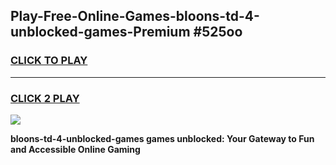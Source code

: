 
## Play-Free-Online-Games-bloons-td-4-unblocked-games-Premium #525oo
<h3>
<a href="https://premium.freeplayer.one?title=bloons-td-4-unblocked-games&ref=8M">CLICK TO PLAY</a></h3>
<hr>

<h3>
<a href="https://premium.freeplayer.one?title=bloons-td-4-unblocked-games&ref=8M">CLICK 2 PLAY</a>
  
</h3>

<a href="https://premium.freeplayer.one?title=bloons-td-4-unblocked-games&ref=8M"><img src="https://clearcache.store/games.png"></a>


**bloons-td-4-unblocked-games games unblocked: Your Gateway to Fun and Accessible Online Gaming**
